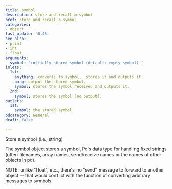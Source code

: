 ```yaml
---
title: symbol
description: store and recall a symbol
bref: store and recall a symbol
categories:
- object
last_update: '0.45'
see_also:
- print
- int
- float
arguments:
  symbol: 'initially stored symbol (default: empty symbol).'
inlets:
  1st:
    anything: converts to symbol,  stores it and outputs it.
    bang: output the stored symbol.
    symbol: stores the symbol received and outputs it.
  2nd:
    symbol: stores the symbol (no output).
outlets:
  1st:
    symbol: the stored symbol.
pdcategory: General
draft: false

---
```

Store a symbol (i.e., string)

The symbol object stores a symbol,  Pd's data type for handling fixed strings (often filenames,  array names,  send/receive names or the names of other objects in pd).

NOTE: unlike "float",  etc.,  there's no "send" message to forward to another object -- that would conflict with the function of converting arbitrary messages to symbols.
